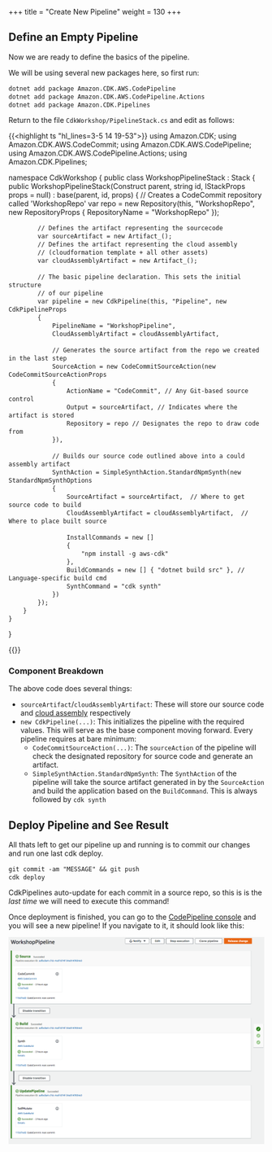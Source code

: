 +++
title = "Create New Pipeline"
weight = 130
+++

## Define an Empty Pipeline
Now we are ready to define the basics of the pipeline.

We will be using several new packages here, so first run:
```
dotnet add package Amazon.CDK.AWS.CodePipeline
dotnet add package Amazon.CDK.AWS.CodePipeline.Actions
dotnet add package Amazon.CDK.Pipelines
```

Return to the file `CdkWorkshop/PipelineStack.cs` and edit as follows:

{{<highlight ts "hl_lines=3-5 14 19-53">}}
using Amazon.CDK;
using Amazon.CDK.AWS.CodeCommit;
using Amazon.CDK.AWS.CodePipeline;
using Amazon.CDK.AWS.CodePipeline.Actions;
using Amazon.CDK.Pipelines;

namespace CdkWorkshop
{
    public class WorkshopPipelineStack : Stack
    {
        public WorkshopPipelineStack(Construct parent, string id, IStackProps props = null) : base(parent, id, props)
        {
            // Creates a CodeCommit repository called 'WorkshopRepo'
            var repo = new Repository(this, "WorkshopRepo", new RepositoryProps
            {
                RepositoryName = "WorkshopRepo"
            });

            // Defines the artifact representing the sourcecode
            var sourceArtifact = new Artifact_();
            // Defines the artifact representing the cloud assembly 
            // (cloudformation template + all other assets)
            var cloudAssemblyArtifact = new Artifact_();

            // The basic pipeline declaration. This sets the initial structure
            // of our pipeline
            var pipeline = new CdkPipeline(this, "Pipeline", new CdkPipelineProps
            {
                PipelineName = "WorkshopPipeline",
                CloudAssemblyArtifact = cloudAssemblyArtifact,

                // Generates the source artifact from the repo we created in the last step
                SourceAction = new CodeCommitSourceAction(new CodeCommitSourceActionProps
                {
                    ActionName = "CodeCommit", // Any Git-based source control
                    Output = sourceArtifact, // Indicates where the artifact is stored
                    Repository = repo // Designates the repo to draw code from
                }),

                // Builds our source code outlined above into a could assembly artifact
                SynthAction = SimpleSynthAction.StandardNpmSynth(new StandardNpmSynthOptions
                {
                    SourceArtifact = sourceArtifact,  // Where to get source code to build
                    CloudAssemblyArtifact = cloudAssemblyArtifact,  // Where to place built source

                    InstallCommands = new [] 
                    {
                        "npm install -g aws-cdk"
                    },
                    BuildCommands = new [] { "dotnet build src" }, // Language-specific build cmd
                    SynthCommand = "cdk synth"
                })
            });
        }
    }
}

{{</highlight>}}

### Component Breakdown
The above code does several things:

* `sourceArtifact`/`cloudAssemblyArtifact`: These will store our source code and [cloud assembly](https://docs.aws.amazon.com/cdk/latest/guide/apps.html#apps_cloud_assembly) respectively
* `new CdkPipeline(...)`: This initializes the pipeline with the required values. This will serve as the base component moving forward. Every pipeline requires at bare minimum:
    * `CodeCommitSourceAction(...)`: The `sourceAction` of the pipeline will check the designated repository for source code and generate an artifact.
    * `SimpleSynthAction.StandardNpmSynth`: The `SynthAction` of the pipeline will take the source artifact generated in by the `SourceAction` and build the application based on the `BuildCommand`. This is always followed by `cdk synth`

## Deploy Pipeline and See Result
All thats left to get our pipeline up and running is to commit our changes and run one last cdk deploy. 

```
git commit -am "MESSAGE" && git push
cdk deploy
```

CdkPipelines auto-update for each commit in a source repo, so this is is the *last time* we will need to execute this command!

Once deployment is finished, you can go to the [CodePipeline console](https://console.aws.amazon.com/codesuite/codepipeline/pipelines) and you will see a new pipeline! If you navigate to it, it should look like this:

![](./pipeline-init.png)
